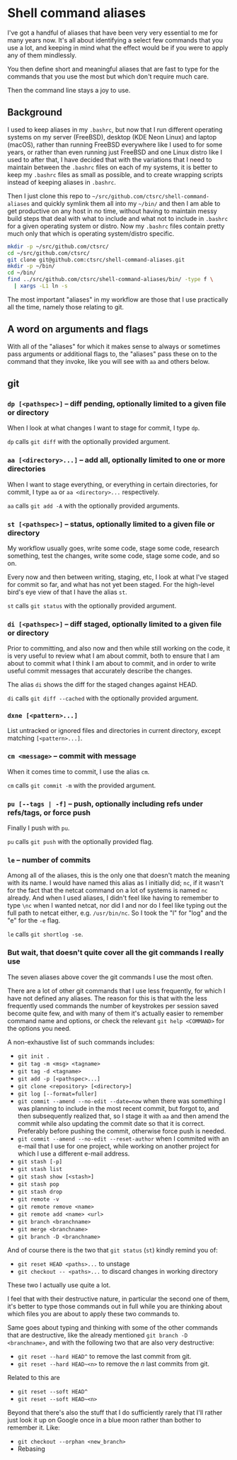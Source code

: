 # Shell command aliases

I've got a handful of aliases that have been very very essential
to me for many years now. It's all about identifying a select few
commands that you use a lot, and keeping in mind what the effect
would be if you were to apply any of them mindlessly.

You then define short and meaningful aliases that are fast to type
for the commands that you use the most but which don't require much
care.

Then the command line stays a joy to use.

## Background

I used to keep aliases in my `.bashrc`, but now that I run different operating
systems on my server (FreeBSD), desktop (KDE Neon Linux) and laptop (macOS),
rather than running FreeBSD everywhere like I used to for some years, or
rather than even running just FreeBSD and one Linux distro like I used to
after that, I have decided that with the variations that I need to maintain
between the `.bashrc` files on each of my systems, it is better to keep my
`.bashrc` files as small as possible, and to create wrapping scripts
instead of keeping aliases in `.bashrc`.

Then I just clone this repo to `~/src/github.com/ctsrc/shell-command-aliases`
and quickly symlink them all into my `~/bin/` and then I am able to get
productive on any host in no time, without having to maintain messy build
steps that deal with what to include and what not to include in `.bashrc`
for a given operating system or distro. Now my `.bashrc` files contain
pretty much only that which is operating system/distro specific.

```bash
mkdir -p ~/src/github.com/ctsrc/
cd ~/src/github.com/ctsrc/
git clone git@github.com:ctsrc/shell-command-aliases.git
mkdir -p ~/bin/
cd ~/bin/
find ../src/github.com/ctsrc/shell-command-aliases/bin/ -type f \
  | xargs -L1 ln -s
```

The most important "aliases" in my workflow are those that I use
practically all the time, namely those relating to git.

## A word on arguments and flags

With all of the "aliases" for which it makes sense to always or
sometimes pass arguments or additional flags to, the "aliases"
pass these on to the command that they invoke, like you will see
with `aa` and others below.

## git

### `dp [<pathspec>]` – diff pending, optionally limited to a given file or directory

When I look at what changes I want to stage for commit, I type `dp`.

`dp` calls `git diff` with the optionally provided argument.

### `aa [<directory>...]` – add all, optionally limited to one or more directories

When I want to stage everything, or everything in certain directories,
for commit, I type `aa` or `aa <directory>...` respectively.

`aa` calls `git add -A` with the optionally provided arguments.

### `st [<pathspec>]` – status, optionally limited to a given file or directory

My workflow usually goes, write some code, stage some code, research something,
test the changes, write some code, stage some code, and so on.

Every now and then between writing, staging, etc, I look at what
I've staged for commit so far, and what has not yet been staged.
For the high-level bird's eye view of that I have the alias `st`.

`st` calls `git status` with the optionally provided argument.

### `di [<pathspec>]` – diff staged, optionally limited to a given file or directory

Prior to committing, and also now and then while still working on the code,
it is very useful to review what I am about commit, both to ensure that
I am about to commit what I think I am about to commit, and in order to
write useful commit messages that accurately describe the changes.

The alias `di` shows the diff for the staged changes against HEAD.

`di` calls `git diff --cached` with the optionally provided argument.

### `dxne [<pattern>...]`

List untracked or ignored files and directories in current directory,
except matching `[<pattern>...]`.

### `cm <message>` – commit with message

When it comes time to commit, I use the alias `cm`.

`cm` calls `git commit -m` with the provided argument.

### `pu [--tags | -f]` – push, optionally including refs under refs/tags, or force push

Finally I push with `pu`.

`pu` calls `git push` with the optionally provided flag.

### `le` – number of commits

Among all of the aliases, this is the only one that doesn't match
the meaning with its name. I would have named this alias as I initially
did; `nc`, if it wasn't for the fact that the netcat command on a lot
of systems is named `nc` already. And when I used aliases, I didn't feel
like having to remember to type `\nc` when I wanted netcat, nor did I
and nor do I feel like typing out the full path to netcat either, e.g.
`/usr/bin/nc`. So I took the "l" for "log" and the "e" for the `-e` flag.

`le` calls `git shortlog -se`.

### But wait, that doesn't quite cover all the git commands I really use

The seven aliases above cover the git commands I use the most often.

There are a lot of other git commands that I use less frequently,
for which I have not defined any aliases. The reason for this is
that with the less frequently used commands the number of keystrokes
per session saved become quite few, and with many of them it's
actually easier to remember command name and options,
or check the relevant `git help <COMMAND>` for the options you need.

A non-exhaustive list of such commands includes:

* `git init .`
* `git tag -m <msg> <tagname>`
* `git tag -d <tagname>`
* `git add -p [<pathspec>...]`
* `git clone <repository> [<directory>]`
* `git log [--format=fuller]`
* `git commit --amend --no-edit --date=now` when there was something I was planning to include in the most recent commit, but forgot to, and then subsequently realized that, so I stage it with `aa` and then amend the commit while also updating the commit date so that it is correct. Preferably before pushing the commit, otherwise force push is needed.
* `git commit --amend --no-edit --reset-author` when I commited with an e-mail that I use for one project, while working on another project for which I use a different e-mail address.
* `git stash [-p]`
* `git stash list`
* `git stash show [<stash>]`
* `git stash pop`
* `git stash drop`
* `git remote -v`
* `git remote remove <name>`
* `git remote add <name> <url>`
* `git branch <branchname>`
* `git merge <branchname>`
* `git branch -D <branchname>`

And of course there is the two that `git status` (`st`) kindly remind you of:

* `git reset HEAD <paths>...` to unstage
* `git checkout -- <paths>...` to discard changes in working directory

These two I actually use quite a lot.

I feel that with their destructive nature, in particular the second one
of them, it's better to type those commands out in full while you are thinking
about which files you are about to apply these two commands to.

Same goes about typing and thinking with some of the other commands that
are destructive, like the already mentioned `git branch -D <branchname>`,
and with the following two that are also very destructive:

* `git reset --hard HEAD^` to remove the last commit from git.
* `git reset --hard HEAD~<n>` to remove the *n* last commits from git.

Related to this are

* `git reset --soft HEAD^`
* `git reset --soft HEAD~<n>`

Beyond that there's also the stuff that I do sufficiently rarely
that I'll rather just look it up on Google once in a blue moon
rather than bother to remember it. Like:

* `git checkout --orphan <new_branch>`
* Rebasing
